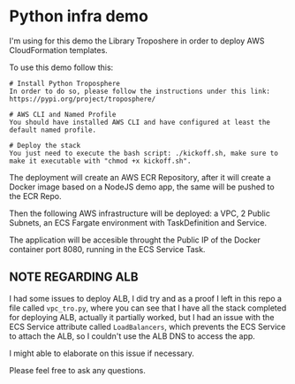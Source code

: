 # Python infra demo
I'm using for this demo the Library Troposhere in order to deploy AWS CloudFormation templates.

To use this demo follow this:
```
# Install Python Troposphere
In order to do so, please follow the instructions under this link: https://pypi.org/project/troposphere/

# AWS CLI and Named Profile
You should have installed AWS CLI and have configured at least the default named profile.

# Deploy the stack
You just need to execute the bash script: ./kickoff.sh, make sure to make it executable with "chmod +x kickoff.sh".
```

The deployment will create an AWS ECR Repository, after it will create a Docker image based on a NodeJS demo app, the same will be pushed to the ECR Repo.

Then the following AWS infrastructure will be deployed: a VPC, 2 Public Subnets, an ECS Fargate environment with TaskDefinition and Service.

The application will be accesible throught the Public IP of the Docker container port 8080, running in the ECS Service Task.

## NOTE REGARDING ALB
I had some issues to deploy ALB, I did try and as a proof I left in this repo a file called `vpc_tro.py`, where you can see that I have all the stack completed for deploying ALB, actually it partially worked, but I had an issue with the ECS Service attribute called `LoadBalancers`, which prevents the ECS Service to attach the ALB, so I couldn't use the ALB DNS to access the app.

I might able to elaborate on this issue if necessary.

Please feel free to ask any questions.